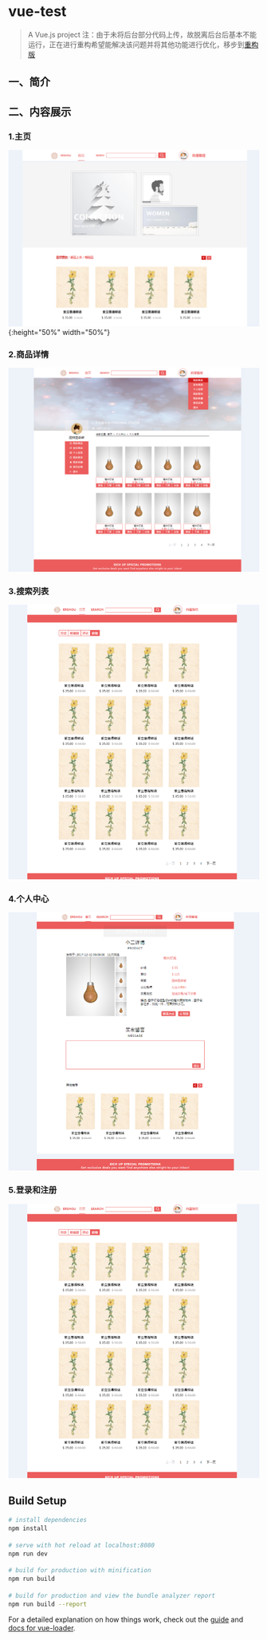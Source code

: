 # vue-test

> A Vue.js project
注：由于未将后台部分代码上传，故脱离后台后基本不能运行，正在进行重构希望能解决该问题并将其他功能进行优化，移步到[重构版](https://github.com/gandao/ErShou)
## 一、简介
## 二、内容展示
### 1.主页

![test image size](https://github.com/gandao/ERSHOU_BASE/blob/master/resource/Image_desc/1.png "百度logo"){:height="50%" width="50%"}

### 2.商品详情

![baidu](https://github.com/gandao/ERSHOU_BASE/blob/master/resource/Image_desc/3.png "百度logo")

### 3.搜索列表

![baidu](https://github.com/gandao/ERSHOU_BASE/blob/master/resource/Image_desc/2.png "百度logo")

### 4.个人中心

![baidu](https://github.com/gandao/ERSHOU_BASE/blob/master/resource/Image_desc/4.png "百度logo")

### 5.登录和注册

![baidu](https://github.com/gandao/ERSHOU_BASE/blob/master/resource/Image_desc/2.png "百度logo")








## Build Setup

``` bash
# install dependencies
npm install

# serve with hot reload at localhost:8080
npm run dev

# build for production with minification
npm run build

# build for production and view the bundle analyzer report
npm run build --report
```

For a detailed explanation on how things work, check out the [guide](http://vuejs-templates.github.io/webpack/) and [docs for vue-loader](http://vuejs.github.io/vue-loader).

